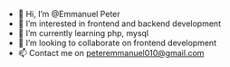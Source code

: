 - 👋 Hi, I’m @Emmanuel Peter
- 👀 I’m interested in frontend and backend development
- 🌱 I’m currently learning php, mysql
- 💞️ I’m looking to collaborate on frontend development
- 📫 Contact me on peteremmanuel010@gmail.com

